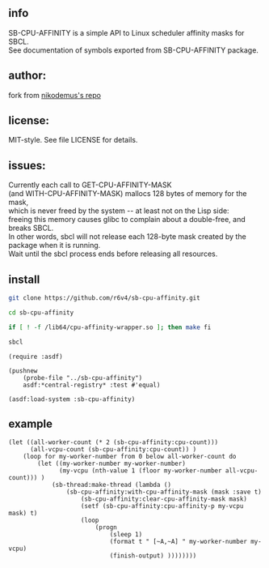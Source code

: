## info

  SB-CPU-AFFINITY is a simple API to Linux scheduler affinity masks for SBCL.    
  See documentation of symbols exported from SB-CPU-AFFINITY package.

## author:

  fork from [nikodemus's repo](https://github.com/nikodemus/sb-cpu-affinity)

## license:

  MIT-style. See file LICENSE for details.

## issues:

  Currently each call to GET-CPU-AFFINITY-MASK    
  (and WITH-CPU-AFFINITY-MASK) mallocs 128 bytes of memory for the mask,    
  which is never freed by the system -- at least not on the Lisp side:    
  freeing this memory causes glibc to complain about a double-free, and breaks SBCL.    
  In other words, sbcl will not release each 128-byte mask created by the package when it is running.    
  Wait until the sbcl process ends before releasing all resources.

## install
```bash
git clone https://github.com/r6v4/sb-cpu-affinity.git

cd sb-cpu-affinity

if [ ! -f /lib64/cpu-affinity-wrapper.so ]; then make fi

sbcl
```
```common-lisp
(require :asdf)

(pushnew
    (probe-file "../sb-cpu-affinity")
    asdf:*central-registry* :test #'equal)

(asdf:load-system :sb-cpu-affinity)
```

## example
```common-lisp
(let ((all-worker-count (* 2 (sb-cpu-affinity:cpu-count)))
      (all-vcpu-count (sb-cpu-affinity:cpu-count)) )
    (loop for my-worker-number from 0 below all-worker-count do
        (let ((my-worker-number my-worker-number)
              (my-vcpu (nth-value 1 (floor my-worker-number all-vcpu-count))) )
            (sb-thread:make-thread (lambda ()
                (sb-cpu-affinity:with-cpu-affinity-mask (mask :save t)
                    (sb-cpu-affinity:clear-cpu-affinity-mask mask)
                    (setf (sb-cpu-affinity:cpu-affinity-p my-vcpu mask) t)
                    (loop
                        (progn
                            (sleep 1)
                            (format t " [~A,~A] " my-worker-number my-vcpu)
                            (finish-output) ))))))))

```
